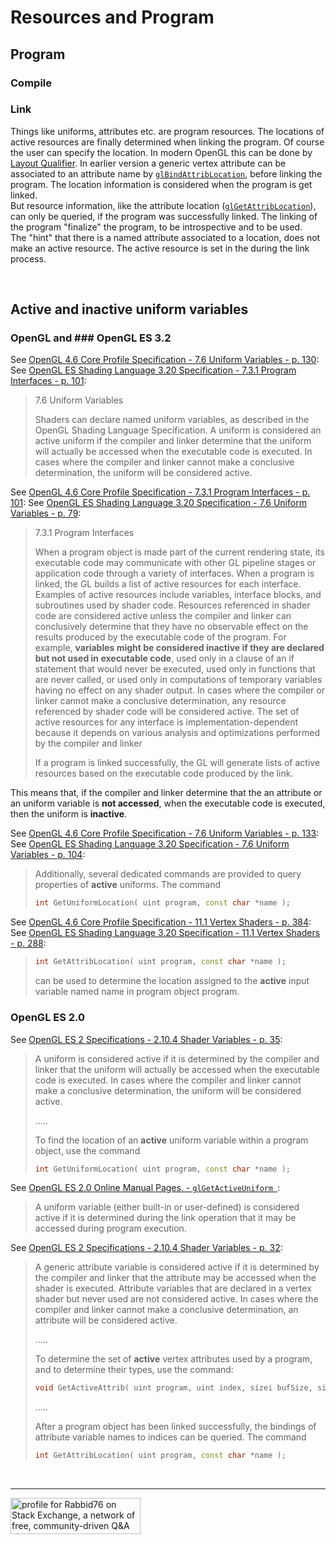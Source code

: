 
# Resources and Program

## Program

### Compile

### Link

Things like uniforms, attributes etc. are program resources. The locations of active resources are finally determined when linking the program.
Of course the user can specify the location. In modern OpenGL this can be done by [Layout Qualifier](https://www.khronos.org/opengl/wiki/Layout_Qualifier_(GLSL)).
In earlier version a generic vertex attribute can be associated to an attribute name by [`glBindAttribLocation`](https://www.khronos.org/registry/OpenGL-Refpages/gl4/html/glBindAttribLocation.xhtml),
before linking the program. The location information is considered when the program is get linked.<br/>
But resource information, like the attribute location ([`glGetAttribLocation`](https://www.khronos.org/registry/OpenGL-Refpages/gl4/html/glGetAttribLocation.xhtml)), can only be queried, if the program was successfully linked. The linking of the program "finalize" the program, to be introspective and to be used.<br/>
The "hint" that there is a named attribute associated to a location, does not make an active resource. The active resource is set in the during the link process.

<br/>

## Active and inactive uniform variables

### OpenGL and ### OpenGL ES 3.2

See [OpenGL 4.6 Core Profile Specification - 7.6 Uniform Variables - p. 130](https://www.khronos.org/registry/OpenGL/specs/gl/glspec46.core.pdf):
See [OpenGL ES Shading Language 3.20 Specification - 7.3.1 Program Interfaces - p. 101](https://www.khronos.org/registry/OpenGL/index_es.php#specs32):

> 7.6 Uniform Variables
>
> Shaders can declare named uniform variables, as described in the OpenGL Shading Language Specification. A uniform is considered an active uniform if the compiler and linker determine that the uniform will actually be accessed when the executable code is executed. In cases where the compiler and linker cannot make a conclusive determination, the uniform will be considered active.

See [OpenGL 4.6 Core Profile Specification - 7.3.1 Program Interfaces - p. 101](https://www.khronos.org/registry/OpenGL/specs/gl/glspec46.core.pdf):
See [OpenGL ES Shading Language 3.20 Specification - 7.6 Uniform Variables - p. 79](https://www.khronos.org/registry/OpenGL/index_es.php#specs32):

> 7.3.1 Program Interfaces
>
> When a program object is made part of the current rendering state, its executable code may communicate with other GL pipeline stages or application code through a variety of interfaces. When a program is linked, the GL builds a list of active resources for each interface. Examples of active resources include variables, interface blocks, and subroutines used by shader code. Resources referenced in shader code are considered active unless the compiler and linker can conclusively determine that they have no observable effect on the results produced by the executable code of the program. For example, **variables might be considered inactive if they are declared but not used in executable code**, used only in a clause of an if statement that would never be executed, used only in functions that are never called, or used only in computations of temporary variables having no effect on any shader output. In cases where the compiler or linker cannot make a conclusive determination, any resource referenced by shader code will be considered active. The set of active resources for any interface is implementation-dependent because it depends on various analysis and optimizations performed by the compiler and linker
>
> If a program is linked successfully, the GL will generate lists of active resources based on the executable code produced by the link.

This means that, if the compiler and linker determine that the an attribute or an uniform variable is **not accessed**, when the executable code is executed, then the uniform is **inactive**.

See [OpenGL 4.6 Core Profile Specification - 7.6 Uniform Variables - p. 133](https://www.khronos.org/registry/OpenGL/specs/gl/glspec46.core.pdf):
See [OpenGL ES Shading Language 3.20 Specification - 7.6 Uniform Variables - p. 104](https://www.khronos.org/registry/OpenGL/index_es.php#specs32):

> Additionally, several dedicated commands are provided to query properties of **active** uniforms. The command
>
> ```cpp
> int GetUniformLocation( uint program, const char *name );
> ```

See [OpenGL 4.6 Core Profile Specification - 11.1 Vertex Shaders - p. 384](https://www.khronos.org/registry/OpenGL/specs/gl/glspec46.core.pdf):
See [OpenGL ES Shading Language 3.20 Specification - 11.1 Vertex Shaders - p. 288](https://www.khronos.org/registry/OpenGL/index_es.php#specs32):

> ```cpp
> int GetAttribLocation( uint program, const char *name );
> ```
>
> can be used to determine the location assigned to the **active** input variable named name in program object program.

### OpenGL ES 2.0

See [OpenGL ES 2 Specifications - 2.10.4 Shader Variables - p. 35](https://www.khronos.org/registry/OpenGL/specs/es/2.0/es_full_spec_2.0.pdf):

> A uniform is considered active if it is determined by the compiler and linker that the uniform will actually be accessed when the executable code is executed. In cases where the compiler and linker cannot make a conclusive determination, the uniform will be considered active.
>
> .....
>
> To find the location of an **active** uniform variable within a program object, use the command
>
> ```cpp
> int GetUniformLocation( uint program, const char *name );
> ```

See [OpenGL ES 2.0 Online Manual Pages. - `glGetActiveUniform `](https://www.khronos.org/registry/OpenGL-Refpages/es2.0/):

> A uniform variable (either built-in or user-defined) is considered active if it is determined during the link operation that it may be accessed during program execution.

See [OpenGL ES 2 Specifications - 2.10.4 Shader Variables - p. 32](https://www.khronos.org/registry/OpenGL/specs/es/2.0/es_full_spec_2.0.pdf):

> A generic attribute variable is considered active if it is determined by the compiler and linker that the attribute may be accessed when the shader is executed. Attribute variables that are declared in a vertex shader but never used are not considered active. In cases where the compiler and linker cannot make a conclusive determination, an attribute will be considered active.
>
> .....
>
> To determine the set of **active** vertex attributes used by a program, and to determine their types, use the command:
>
> ```cpp
> void GetActiveAttrib( uint program, uint index, sizei bufSize, sizei *length, int *size, enum *type, char *name );
> ```
>
> .....
>
> After a program object has been linked successfully, the bindings of attribute variable names to indices can be queried. The command
>
> ```cpp
> int GetAttribLocation( uint program, const char *name );
> ```

<br/><hr/>

<a href="https://stackexchange.com/users/7322082/rabbid76"><img src="https://stackexchange.com/users/flair/7322082.png" width="208" height="58" alt="profile for Rabbid76 on Stack Exchange, a network of free, community-driven Q&amp;A sites" title="profile for Rabbid76 on Stack Exchange, a network of free, community-driven Q&amp;A sites" /></a>
